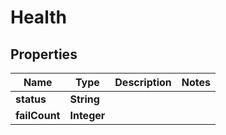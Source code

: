 

# Health


## Properties

| Name | Type | Description | Notes |
|------------ | ------------- | ------------- | -------------|
|**status** | **String** |  |  |
|**failCount** | **Integer** |  |  |



